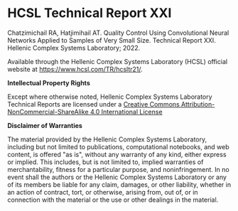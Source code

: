 # HCSL Technical Report XXI

Chatzimichail RA, Hatjimihail AT. Quality Control Using Convolutional Neural Networks Applied to Samples of Very Small Size. Technical Report XXI. Hellenic Complex Systems Laboratory; 2022.
 
Available through the Hellenic Complex Systems Laboratory (HCSL) official website at https://www.hcsl.com/TR/hcsltr21/.

**Intellectual Property Rights**

Except where otherwise noted, Hellenic Complex Systems Laboratory Technical Reports are licensed under a [Creative Commons Attribution-NonCommercial-ShareAlike 4.0 International License](https://creativecommons.org/licenses/by-nc-sa/4.0/)

**Disclaimer of Warranties**

The material provided by the Hellenic Complex Systems Laboratory, including but not limited to publications, computational notebooks, and web content, is offered "as is", without any warranty of any kind, either express or implied. This includes, but is not limited to, implied warranties of merchantability, fitness for a particular purpose, and noninfringement. In no event shall the authors or the Hellenic Complex Systems Laboratory or any of its members be liable for any claim, damages, or other liability, whether in an action of contract, tort, or otherwise, arising from, out of, or in connection with the material or the use or other dealings in the material.